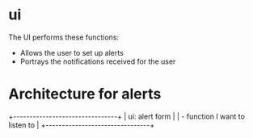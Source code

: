 ui
==

The UI performs these functions:

* Allows the user to set up alerts
* Portrays the notifications received for the user

Architecture for alerts
=======================

+--------------------------------+
| ui: alert form                 |
| - function I want to listen to |
+--------------------------------+

